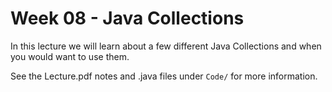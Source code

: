 # Week 08 - Java Collections

In this lecture we will learn about a few different Java Collections and when you would want to use them.

See the Lecture.pdf notes and .java files under `Code/` for more information.
